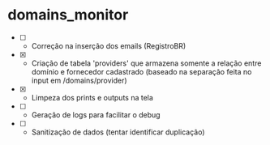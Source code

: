 # domains_monitor

- [ ] - Correção na inserção dos emails (RegistroBR)
- [x] - Criação de tabela 'providers' que armazena somente a relação entre domínio e fornecedor cadastrado (baseado na separação feita no input em /domains/provider)
- [x] - Limpeza dos prints e outputs na tela
- [ ] - Geração de logs para facilitar o debug
- [ ] - Sanitização de dados (tentar identificar duplicação)